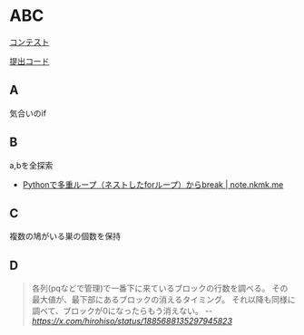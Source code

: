 # ABC

[コンテスト](https://atcoder.jp/contests/abc391)

[提出コード](../submissions/abc391/)

## A

気合いのif

## B

a,bを全探索

- [Pythonで多重ループ（ネストしたforループ）からbreak | note.nkmk.me](https://note.nkmk.me/python-break-nested-loops/)

## C

複数の鳩がいる巣の個数を保持

## D

> 各列(pqなどで管理)で一番下に来ているブロックの行数を調べる。
> その最大値が、最下部にあるブロックの消えるタイミング。
> それ以降も同様に調べて、ブロックが0になったらもう消えない。
> -- <cite>https://x.com/hirohiso/status/1885688135297945823</cite>
